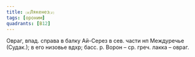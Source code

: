 ```yaml
---
title: ⒜Лякенез⒵
tags: [ороним]
quadrants: [В12]
---
```


Овраг, впад. справа в балку Ай-Серез в сев. части нп Междуречье (Судак.); в его
низовье вдхр; басс. р. Ворон – ср. греч. лакка – овраг.
